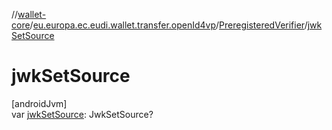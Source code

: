 //[wallet-core](../../../index.md)/[eu.europa.ec.eudi.wallet.transfer.openId4vp](../index.md)/[PreregisteredVerifier](index.md)/[jwkSetSource](jwk-set-source.md)

# jwkSetSource

[androidJvm]\
var [jwkSetSource](jwk-set-source.md): JwkSetSource?
